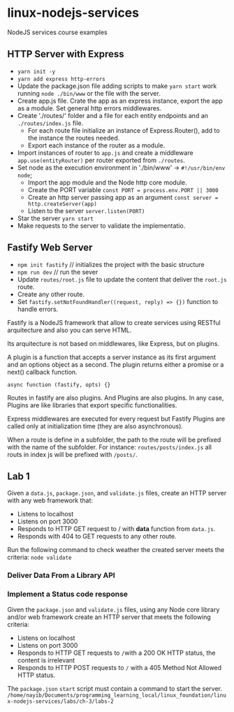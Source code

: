 # linux-nodejs-services
NodeJS services course examples

## HTTP Server with Express
- `yarn init -y`
- `yarn add express http-errors`
- Update the package.json file adding scripts to make `yarn start` work running `node ./bin/www` or the file with the server.
- Create app.js file. Crate the app as an express instance, export the app as a module. Set general http errors middlewares.
- Create './routes/' folder and a file for each entity endpoints and an `./routes/index.js` file.
  - For each route file initialize an instance of Express.Router(), add to the instance the routes needed.
  - Export each instance of the router as a module.
- Import instances of router to `app.js` and create a middleware `app.use(entityRouter)` per router exported from `./routes`.
- Set node as the execution environment in './bin/www' -> `#!/usr/bin/env node`;
  - Import the app module and the Node http core module.
  - Create the PORT variable `const PORT = process.env.PORT || 3000`
  - Create an http server passing app as an argument `const server = http.createServer(app)`
  - Listen to the server `server.listen(PORT)`
- Star the server `yarn start`
- Make requests to the server to validate the implementatio.

## Fastify Web Server

- `npm init fastify` // initializes the project with the basic structure
- `npm run dev` // run the sever
- Update `routes/root.js` file to update the content that deliver the `root.js` route.
- Create any other route.
- Set `fastify.setNotFoundHandler((request, reply) => {})` function to handle errors.

Fastify is a NodeJS framework that allow to create services using RESTful arquitecture and also you can serve HTML.

Its arquitecture is not based on middlewares, like Express, but on plugins.

A plugin is a function that accepts a server instance as its first argument and an options object as a second. The plugin returns either a promise or a next() callback function.

`async function (fastify, opts) {}`

Routes in fastify are also plugins. And Plugins are also plugins. In any case, Plugins are like libraries that export specific functionalities.

Express middlewares are executed for every request but Fastify Plugins are called only at initialization time (they are also asynchronous).

When a route is define in a subfolder, the path to the route will be prefixed with the name of the subfolder. For instance: `routes/posts/index.js` all routs in index js will be prefixed with `/posts/`.

## Lab 1

Given a `data.js`, `package.json`, and `validate.js` files, create an HTTP server with any web framework that:

* Listens to localhost
* Listens on port 3000
* Responds to HTTP GET request to / with **data** function from `data.js`.
* Responds with 404 to GET requests to any other route.

Run the following command to check weather the created server meets the criteria:
`node validate`


### Deliver Data From a Library API

### Implement a Status code response

Given the `package.json` and `validate.js` files, using any Node core library and/or web framework create an HTTP server that meets the following criteria:

* Listens on localhost
* Listens on port 3000
* Responds to HTTP GET requests to `/`with a 200 OK HTTP status, the content is irrelevant
* Responds to HTTP POST requests to `/` with a 405 Method Not Allowed HTTP status.

The `package.json` `start` script must contain a command to start the server.
`/home/nayib/Documents/programming_learning_local/linux_foundation/linux-nodejs-services/labs/ch-3/labs-2`
